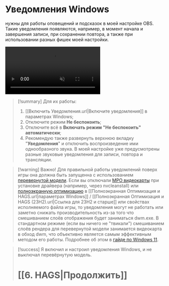 # **Уведомления Windows**
нужны для работы оповещений и подсказок в моей настройке OBS. Такие уведомления появляются, например, в момент начала и завершения записи, при сохранении повтора, а также при использовании разных фишек моей настройки.

<video src="../media/5. Уведомления Windows.mp4" muted autoplay loop ></video>
> [!summary] Для их работы:
> 1. [[Включить Уведомления.url|Включите уведомления]] в параметрах Windows;
> 2. Отключите режим **Не беспокоить**;
> 3. Отключите всё в **Включать режим "Не беспокоить" автоматически**;
> 4. Рекомендую также развернуть верхнюю вкладку "**Уведомления**" и отключить воспроизведение ими однообразного звука. В моей настройке уже предусмотрены разные звуковые уведомления для записи, повтора и трансляции.

> [!warning] Важно!
> Для правильной работы уведомлений поверх игры она должна быть запущенна с использованием [перевернутой модели](https://learn.microsoft.com/ru-ru/windows/win32/direct3ddxgi/dxgi-flip-model). Если вы отключали [MPO видеокарты](https://learn.microsoft.com/ru-ru/windows-hardware/drivers/display/multiplane-overlay-support) при установке драйвера (например, через nvcleanstall) или [полноэкранную оптимизацию](https://support.microsoft.com/ru-ru/windows/%D0%BE%D0%BF%D1%82%D0%B8%D0%BC%D0%B8%D0%B7%D0%B0%D1%86%D0%B8%D1%8F-%D0%BE%D0%BA%D0%BE%D0%BD%D0%BD%D1%8B%D1%85-%D0%B8%D0%B3%D1%80-%D0%B2-windows-11-3f006843-2c7e-4ed0-9a5e-f9389e535952) в [[Полноэкранная Оптимизация и HAGS.url|параметрах Windows]] / [[Полноэкранная Оптимизация и HAGS (23H2).url|Ссылка для 23H2 и старше]] или свойствах исполняемого файла игры, то уведомления могут не работать или заметно снижать производительность из-за того что смешиванием слоёв отображения будет заниматься dwm.exe. В стандартном режиме (если вы ничего не "твикали") смешиванием слоёв рендера для перевернутой модели занимается видеокарта в обход dwm, что объективно является самым эффективным методом его работы. Подробнее об этом в [гайде по Windows 11](https://youtu.be/ITdecD6R0Yw).

> [!success] Я включил и настроил уведомления Windows, и не выключал перевёрнутую модель.
> # [[6. HAGS|Продолжить]]

